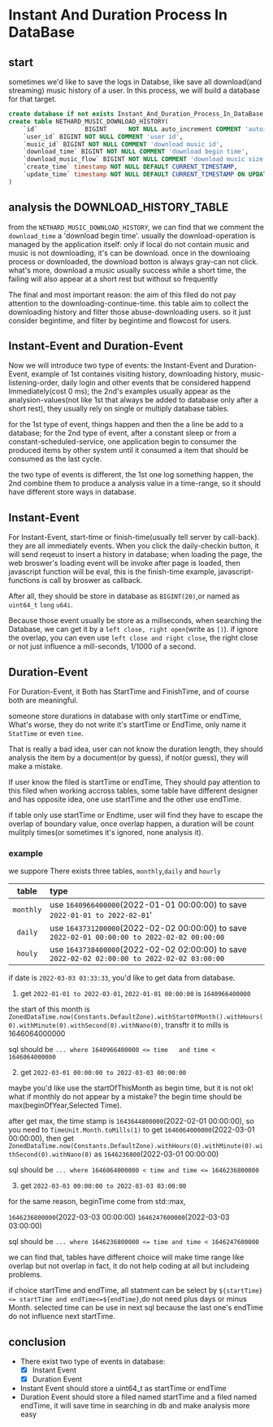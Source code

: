 # Instant And Duration Process In DataBase

## start

sometimes we'd like to save the logs in Databse, like save all download(and streaming) music history of a user. In this process, we will build a database for that target.

``` sql
create database if not exists Instant_And_Duration_Process_In_DataBase DEFAULT CHARACTER SET utf8mb4 collate utf8mb4_unicode_ci;
create table NETHARD_MUSIC_DOWNLOAD_HISTORY(
    `id`             BIGINT      NOT NULL auto_increment COMMENT 'autoid',
    `user_id` BIGINT NOT NULL COMMENT 'user id',
    `music_id` BIGINT NOT NULL COMMENT 'download music id',
    `download_time` BIGINT NOT NULL COMMENT 'download begin time',
    `download_music_flow` BIGINT NOT NULL COMMENT 'download music size',
    `create_time` timestamp NOT NULL DEFAULT CURRENT_TIMESTAMP,
    `update_time` timestamp NOT NULL DEFAULT CURRENT_TIMESTAMP ON UPDATE,
)
```

## analysis the DOWNLOAD_HISTORY_TABLE

from the `NETHARD_MUSIC_DOWNLOAD_HISTORY`, we can find that we comment the `download_time` a 'download begin time'. usually the download-operation is managed by the application itself: only if local do not contain music and music is not downloading, it's can be download. once in the downloaing process or downloaded, the download botton is always gray-can not click. what's more, download a music usually success while a short time, the failing will also appear at a short rest but without so frequently

The final and most important reason: the aim of this filed do not pay attention to the downloading-continue-time. this table aim to collect the downloading history and filter those abuse-downloading users. so it just consider begintime, and filter by begintime and flowcost for users.

## Instant-Event and Duration-Event

Now we will introduce two type of events: the Instant-Event and Duration-Event, example of 1st containes visiting history, downloading history, music-listening-order, daily login and other events that be considered happend Immediately(cost 0 ms); the 2nd's examples usually appear as the analysion-values(not like 1st that always be added to database only after a short rest), they usually rely on single or multiply database tables.

for the 1st type of event, things happen and then the a line be add to a database; for the 2nd type of event, after a constant sleep or from a constant-scheduled-service, one application begin to consumer the produced items by other system until it consumed a item that should be consumed as the last cycle.

the two type of events is different, the 1st one log something happen, the 2nd combine them to produce a analysis value in a time-range, so it should have different store ways in database.

## Instant-Event

For Instant-Event, start-time or finish-time(usually tell server by call-back). they are all immediately events.
When you click the daily-checkin button, it will send reqeust to insert a history in database; when loading the page, the web broswer's loading event will be invoke after page is loaded, then javascript function will be eval, this is the finish-time example, javascript-functions is call by broswer as callback.

After all, they should be store in database as `BIGINT(20)`,or named as `uint64_t` `long` `u64i`.

Because those event usually be store as a millseconds, when searching the Database, we can get it by a `left close, right open`(write as `[)`). if ignore the overlap, you can even use `left close and right close`, the right close or not just influence a mill-seconds, 1/1000 of a second.

## Duration-Event

For Duration-Event, it Both has StartTime and FinishTime, and of course both are meaningful.

someone store durations in database with only startTime or endTime, What's worse, they do not write it's startTime or EndTime, only name it `StatTime` or even `time`.

That is really a bad idea, user can not know the duration length, they should analysis the item by a document(or by guess), if not(or guess), they will make a mistake.

If user know the filed is startTime or endTime, They should pay attention to this filed when working accross tables, some table have different designer and has opposite idea, one use startTime and the other use endTime.

if table only use startTime or Endtime, user will find they have to escape the overlap of boundary value, once overlap happen, a duration will be count mulitply times(or sometimes it's ignored, none analysis it).

### example

we suppore There exists three tables, `monthly`,`daily` and `hourly`

|   table   | type                                                                                       |
| :-------: | :----------------------------------------------------------------------------------------- |
| `monthly` | use `1640966400000`(2022-01-01 00:00:00) to save `2022-01-01 to 2022-02-01`'                  |
|  `daily`  | use `1643731200000`(2022-02-02 00:00:00) to save `2022-02-01 00:00:00 to 2022-02-02 00:00:00` |
|  `houly`  | use `1643738400000`(2022-02-02 02:00:00) to save `2022-02-02 02:00:00 to 2022-02-02 03:00:00` |

if date is `2022-03-03 03:33:33`, you'd like to get data from database.

1. get `2022-01-01 to 2022-03-01`, 
`2022-01-01 00:00:00` is `1640966400000`

the start of this month is `ZonedDataTime.now(Constants.DefaultZone).withStartOfMonth().withHours(0).withMinute(0).withSecond(0).withNano(0)`, transftr it to mills is 1646064000000

sql should be  `... where 1640966400000 <= time   and time < 1646064000000`

2. get `2022-03-01 00:00:00 to 2022-03-03 00:00:00`

maybe you'd like use the startOfThisMonth as begin time, but it is not ok! what if monthly do not appear by a mistake? the begin time should be max(beginOfYear,Selected Time).

after get max, the time stamp is `1643644800000`(2022-02-01 00:00:00), so you need to `TimeUnit.Month.toMills(1)` to get `1646064000000`(2022-03-01 00:00:00), then get `ZonedDataTime.now(Constants.DefaultZone).withHours(0).withMinute(0).withSecond(0).withNano(0)` as `1646236800`(2022-03-01 00:00:00)

sql should be `... where 1646064000000 < time and time <= 1646236800000`

3. get `2022-03-03 00:00:00 to 2022-03-03 03:00:00`

for the same reason, beginTime come from std::max,

`1646236800000`(2022-03-03 00:00:00)
`1646247600000`(2022-03-03 03:00:00)

sql should be `... where 1646236800000 <= time and time < 1646247600000`

we can find that, tables have different choice will make time range like overlap but not overlap in fact, it do not help coding at all but includeing problems.

if choice startTime and endTime, all statment can be select by `${startTime} <= startTime and endTime<=${endTime}`,do not need plus days or minus Month. selected time can be use in next sql because the last one's endTime do not influence next startTime.

## conclusion

+ There exist two type of events in database:
  + [x] Instant Event
  + [x] Duration Event
+ Instant Event should store a uint64_t as startTime or endTime
+ Duration Event should store a filed named startTime and a filed named endTime, it will save time in searching in db and make analysis more easy